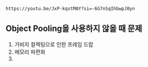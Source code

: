 ```vid
https://youtu.be/JxP-kqstMAY?si=-6G7nSqIhbwpJ0yn
```

## Object Pooling을 사용하지 않을 때 문제
1. 가비지 컬렉팅으로 인한 프레임 드랍
2. 메모리 파편화
3. 